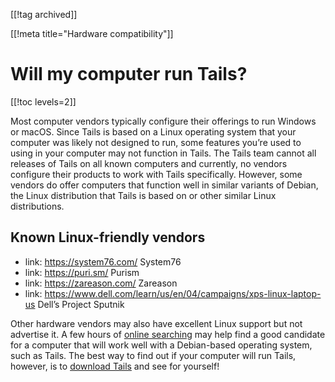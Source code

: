 [[!tag archived]]

[[!meta title="Hardware compatibility"]]                                                                                                              
# Will my computer run Tails?        
                                     
[[!toc levels=2]]                    
                                     
Most computer vendors typically configure their offerings to run Windows or macOS. Since Tails is based on a Linux operating system that your computer was likely not designed to run, some features you’re used to using in your computer may not function in Tails. The Tails team cannot all releases of Tails on all known computers and currently, no vendors configure their products to work with Tails specifically. However, some vendors do offer computers that function well in similar variants of Debian, the Linux distribution that Tails is based on or other similar Linux distributions.
                                     
## Known Linux-friendly vendors      
                                     
* link: https://system76.com/ System76
* link: https://puri.sm/ Purism      
* link: https://zareason.com/ Zareason
* link: https://www.dell.com/learn/us/en/04/campaigns/xps-linux-laptop-us Dell’s Project Sputnik
                                     
Other hardware vendors may also have excellent Linux support but not advertise it. A few hours of [online searching](https://duckduckgo.com/?q=debian-friendly+laptop&t=hh&ia=web) may help find a good candidate for a computer that will work well with a Debian-based operating system, such as Tails. The best way to find out if your computer will run Tails, however, is to [download Tails](https://tails.boum.org/install/index.en.html) and see for yourself!

